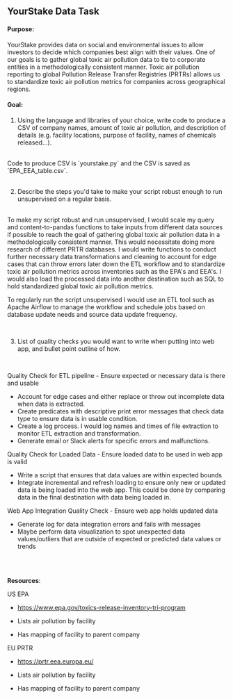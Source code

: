 ## YourStake Data Task

#### Purpose:
YourStake provides data on social and environmental issues to allow investors to decide which companies best align with their values. One of our goals is to gather global toxic air pollution data to tie to corporate entities in a methodologically consistent manner. Toxic air pollution reporting to global Pollution Release Transfer Registries (PRTRs) allows us to standardize toxic air pollution metrics for companies across geographical regions.

#### Goal:

1. Using the language and libraries of your choice, write code to produce a CSV of company names, amount of toxic air pollution, and description of details (e.g. facility locations, purpose of facility, names of chemicals released…).

<br>
Code to produce CSV is `yourstake.py` and the CSV is saved as `EPA_EEA_table.csv`.
<br>

<br>

2. Describe the steps you'd take to make your script robust enough to run unsupervised on a regular basis.

<br>
To make my script robust and run unsupervised, I would scale my query and content-to-pandas functions to take inputs from different data sources if possible to reach the goal of gathering global toxic air pollution data in a methodologically consistent manner. This would necessitate doing more research of different PRTR databases. I would write functions to conduct further necessary data transformations and cleaning to account for edge cases that can throw errors later down the ETL workflow and to standardize toxic air pollution metrics across inventories such as the EPA's and EEA's. I would also load the processed data into another destination such as SQL to hold standardized global toxic air pollution metrics.

To regularly run the script unsupervised I would use an ETL tool such as Apache Airflow to manage the workflow and schedule jobs based on database update needs and source data update frequency.
<br>

<br>

3. List of quality checks you would want to write when putting into web app, and bullet point outline of how.

<br>

Quality Check for ETL pipeline - Ensure expected or necessary data is there and usable
* Account for edge cases and either replace or throw out incomplete data when data is extracted.
* Create predicates with descriptive print error messages that check data type to ensure data is in usable condition.
* Create a log process. I would log names and times of file extraction to monitor ETL extraction and transformation.
* Generate email or Slack alerts for specific errors and malfunctions.

Quality Check for Loaded Data - Ensure loaded data to be used in web app is valid
* Write a script that ensures that data values are within expected bounds
* Integrate incremental and refresh loading to ensure only new or updated data is being loaded into the web app. This could be done by comparing
data in the final destination with data being loaded in.

Web App Integration Quality Check - Ensure web app holds updated data
* Generate log for data integration errors and fails with messages
* Maybe perform data visualization to spot unexpected data values/outliers that are outside of expected or predicted data values or trends
<br>

<br>


**Resources**:

US EPA

- https://www.epa.gov/toxics-release-inventory-tri-program

- Lists air pollution by facility

- Has mapping of facility to parent company

EU PRTR

- https://prtr.eea.europa.eu/

- Lists air pollution by facility

- Has mapping of facility to parent company
